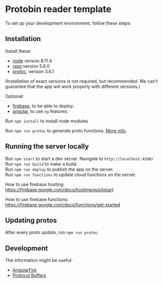 # Protobin reader template

To set up your development environment, follow these steps:

## Installation
Install these:
* [node](https://nodejs.org/) version 8.11.4
* [npm](https://www.npmjs.com/) version 5.6.0
* [protoc](https://github.com/protocolbuffers/protobuf/releases), version 3.6.1

(Installation of exact versions is not required, but recommended. We can't guarantee that the app will work properly with different versions.)

Optional:
* [firebase](https://firebase.google.com/docs/hosting/quickstart), to be able to deploy.
* [angular](https://angular.io/), to use `ng` features.

Run `npm install` to install node modules  
 
Run `npm run protoc` to generate proto functions. [More info](https://github.com/google/startup-os/blob/master/tools/protoc/README.md).

## Running the server locally
Run `npm start` to start a dev server. Navigate to `http://localhost:4200/`  
Run `npm run build` to make a build.  
Run `npm run deploy` to publish the app on the server.  
Run `npm run functions` to update cloud functions on the server.  

How to use firebase hosting:  
https://firebase.google.com/docs/hosting/quickstart  

How to use firebase functions:  
https://firebase.google.com/docs/functions/get-started  

## Updating protos
After every proto update, run `npm run protoc`.

## Development
The information might be useful:
* [AngularFire](https://github.com/angular/angularfire2/tree/master/docs)
* [Protocol Buffers](https://developers.google.com/protocol-buffers/)

